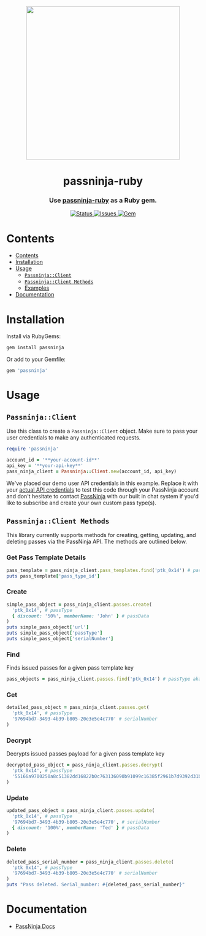 <p align="center">
    <img width="400px" src=https://user-images.githubusercontent.com/1587270/74537466-25c19e00-4f08-11ea-8cc9-111b6bbf86cc.png>
</p>
<h1 align="center">passninja-ruby</h1>
<h3 align="center">
Use <a href="https://passninja.com/docs">passninja-ruby</a> as a Ruby gem.</h3>
<div align="center">
    <a href="https://github.com/flomio/passninja-ruby">
        <img alt="Status" src="https://img.shields.io/badge/status-active-success.svg" />
    </a>
    <a href="https://github.com/flomio/passninja-ruby/issues">
        <img alt="Issues" src="https://img.shields.io/github/issues/flomio/passninja-ruby.svg" />
    </a>
    <a href="https://rubygems.org/gems/passninja">
        <img alt="Gem" src="https://img.shields.io/gem/v/passninja.svg?style=flat-square" />
    </a>
</div>

# Contents
- [Contents](#contents)
- [Installation](#installation)
- [Usage](#usage)
  - [`Passninja::Client`](#passninjaclient)
  - [`Passninja::Client Methods`](#passninjaclient-methods)
  - [Examples](#examples)
- [Documentation](#documentation)

# Installation
Install via RubyGems:
```sh
gem install passninja
```

Or add to your Gemfile:
```ruby
gem 'passninja'
```

# Usage
## `Passninja::Client`
Use this class to create a `Passninja::Client` object. Make sure to
pass your user credentials to make any authenticated requests.
```ruby
require 'passninja'

account_id = '**your-account-id**'
api_key = '**your-api-key**'
pass_ninja_client = Passninja::Client.new(account_id, api_key)
```

We've placed our demo user API credentials in this example. Replace it with your
[actual API credentials](https://passninja.com/auth/profile) to test this code
through your PassNinja account and don't hesitate to contact
[PassNinja](https://passninja.com) with our built in chat system if you'd like
to subscribe and create your own custom pass type(s).

## `Passninja::Client Methods`
This library currently supports methods for creating, getting, updating, and
deleting passes via the PassNinja API. The methods are outlined below.

### Get Pass Template Details
```ruby
pass_template = pass_ninja_client.pass_templates.find('ptk_0x14') # pass template key
puts pass_template['pass_type_id']
```

### Create
```ruby
simple_pass_object = pass_ninja_client.passes.create(
  'ptk_0x14', # passType
  { discount: '50%', memberName: 'John' } # passData
)
puts simple_pass_object['url']
puts simple_pass_object['passType']
puts simple_pass_object['serialNumber']
```

### Find
Finds issued passes for a given pass template key
```ruby
pass_objects = pass_ninja_client.passes.find('ptk_0x14') # passType aka pass template key
```

### Get
```ruby
detailed_pass_object = pass_ninja_client.passes.get(
  'ptk_0x14', # passType
  '97694bd7-3493-4b39-b805-20e3e5e4c770' # serialNumber
)
```

### Decrypt
Decrypts issued passes payload for a given pass template key
```ruby
decrypted_pass_object = pass_ninja_client.passes.decrypt(
  'ptk_0x14', # passType
  '55166a9700250a8c51382dd16822b0c763136090b91099c16385f2961b7d9392d31b386cae133dca1b2faf10e93a1f8f26343ef56c4b35d5bf6cb8cd9ff45177e1ea070f0d4fe88887' # payload
)
```

### Update
```ruby
updated_pass_object = pass_ninja_client.passes.update(
  'ptk_0x14', # passType
  '97694bd7-3493-4b39-b805-20e3e5e4c770', # serialNumber
  { discount: '100%', memberName: 'Ted' } # passData
)
```

### Delete
```ruby
deleted_pass_serial_number = pass_ninja_client.passes.delete(
  'ptk_0x14', # passType
  '97694bd7-3493-4b39-b805-20e3e5e4c770' # serialNumber
)
puts "Pass deleted. Serial_number: #{deleted_pass_serial_number}"
```

# Documentation
- [PassNinja Docs](https://www.passninja.com/documentation)